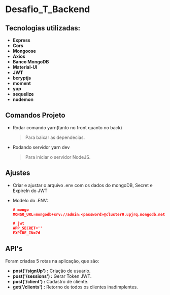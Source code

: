 # Desafio_T_Backend

## Tecnologias utilizadas:

- **Express**  
- **Cors**
- **Mongoose**
- **Axios**
- **Banco MongoDB**
- **Material-UI**
- **JWT**
- **bcryptjs**
- **moment**
- **yup**
- **sequelize**
- **nodemon**


## Comandos Projeto
- Rodar comando yarn(tanto no front quanto no back)
  > Para baixar as dependecias.

- Rodando servidor yarn dev
  > Para iniciar o servidor NodeJS.

## Ajustes
- Criar e ajustar o arquivo .env com os dados do mongoDB, Secret e ExpireIn do JWT
- Modelo do .ENV:

  ~~~JSON
  # mongo
  MONGO_URL=mongodb+srv://admin:<password>@cluster0.upjrq.mongodb.net/myFirstDatabase?retryWrites=true&w=majority

  # jwt
  APP_SECRET=''
  EXPIRE_IN=7d
  ~~~

## API's
Foram criadas 5 rotas na aplicação, que são:

  - **post('/signUp') :** Criação de usuario.
  - **post('/sessions') :** Gerar Token JWT.
  - **post('/client') :** Cadastro de cliente.
  - **get('/clients') :** Retorno de todos os clientes inadimplentes.
 
